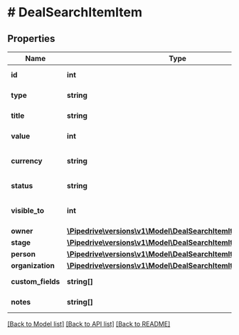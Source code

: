 # # DealSearchItemItem

## Properties

Name | Type | Description | Notes
------------ | ------------- | ------------- | -------------
**id** | **int** | The ID of the deal | [optional]
**type** | **string** | The type of the item | [optional]
**title** | **string** | The title of the deal | [optional]
**value** | **int** | The value of the deal | [optional]
**currency** | **string** | The currency of the deal | [optional]
**status** | **string** | The status of the deal | [optional]
**visible_to** | **int** | The visibility of the deal | [optional]
**owner** | [**\Pipedrive\versions\v1\Model\DealSearchItemItemOwner**](DealSearchItemItemOwner.md) |  | [optional]
**stage** | [**\Pipedrive\versions\v1\Model\DealSearchItemItemStage**](DealSearchItemItemStage.md) |  | [optional]
**person** | [**\Pipedrive\versions\v1\Model\DealSearchItemItemPerson**](DealSearchItemItemPerson.md) |  | [optional]
**organization** | [**\Pipedrive\versions\v1\Model\DealSearchItemItemOrganization**](DealSearchItemItemOrganization.md) |  | [optional]
**custom_fields** | **string[]** | Custom fields | [optional]
**notes** | **string[]** | An array of notes | [optional]

[[Back to Model list]](../../README.md#models) [[Back to API list]](../../README.md#endpoints) [[Back to README]](../../README.md)
